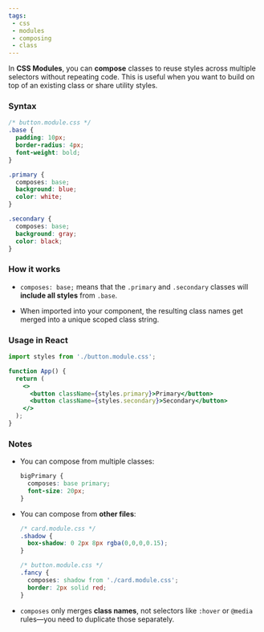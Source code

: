```yaml
---
tags: 
 - css
 - modules
 - composing
 - class
---
```


In **CSS Modules**, you can **compose** classes to reuse styles across multiple selectors without repeating code. This is useful when you want to build on top of an existing class or share utility styles.

### Syntax

```css
/* button.module.css */
.base {
  padding: 10px;
  border-radius: 4px;
  font-weight: bold;
}

.primary {
  composes: base;
  background: blue;
  color: white;
}

.secondary {
  composes: base;
  background: gray;
  color: black;
}
```

### How it works

- `composes: base;` means that the `.primary` and `.secondary` classes will **include all styles** from `.base`.
    
- When imported into your component, the resulting class names get merged into a unique scoped class string.
    

### Usage in React

```jsx
import styles from './button.module.css';

function App() {
  return (
    <>
      <button className={styles.primary}>Primary</button>
      <button className={styles.secondary}>Secondary</button>
    </>
  );
}
```

### Notes

- You can compose from multiple classes:
    
    ```css
    bigPrimary {
      composes: base primary;
      font-size: 20px;
    }
    ```
    
- You can compose from **other files**:
    
    ```css
    /* card.module.css */
    .shadow {
      box-shadow: 0 2px 8px rgba(0,0,0,0.15);
    }
    
    /* button.module.css */
    .fancy {
      composes: shadow from './card.module.css';
      border: 2px solid red;
    }
    ```
    
- `composes` only merges **class names**, not selectors like `:hover` or `@media` rules—you need to duplicate those separately.
    